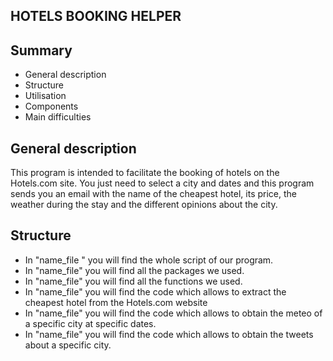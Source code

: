  ## HOTELS BOOKING HELPER 
 <a name="hdp"></a> 
 
 ## Summary
 
- General description
- Structure
- Utilisation
- Components
- Main difficulties

<a name="General description"></a> 
## General description
This program is intended to facilitate the booking of hotels on the Hotels.com site. You just need to select a city and dates and this program sends you an email with the name of the cheapest hotel, its price, the weather during the stay and the different opinions about the city.

<a name="Structure"></a>
## Structure
- In "name_file " you will find the whole script of our program. 
- In "name_file" you will find all the packages we used. 
- In "name_file" you will find all the functions we used. 
- In "name_file" you will find the code which allows to extract the cheapest hotel from the Hotels.com website 
- In "name_file" you will find the code which allows to obtain the meteo of a specific city at specific dates.
- In "name_file" you will find the code which allows to obtain the tweets about a specific city. 
